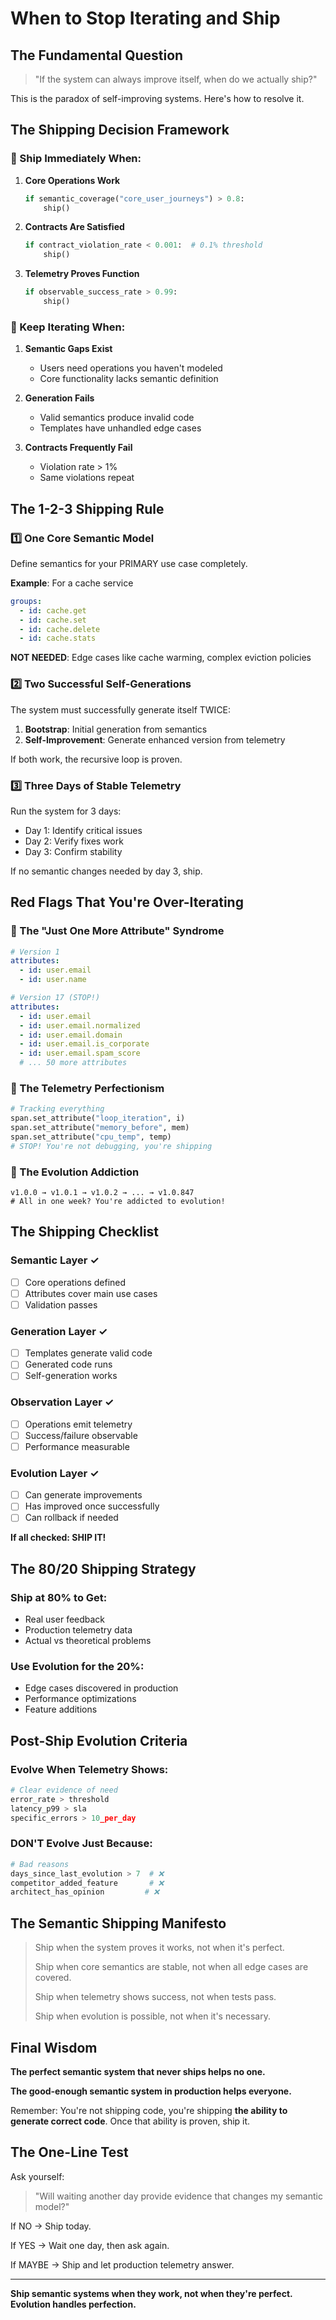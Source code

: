 # When to Stop Iterating and Ship

## The Fundamental Question

> "If the system can always improve itself, when do we actually ship?"

This is the paradox of self-improving systems. Here's how to resolve it.

## The Shipping Decision Framework

### 🚀 Ship Immediately When:

1. **Core Operations Work**
   ```python
   if semantic_coverage("core_user_journeys") > 0.8:
       ship()
   ```

2. **Contracts Are Satisfied**
   ```python
   if contract_violation_rate < 0.001:  # 0.1% threshold
       ship()
   ```

3. **Telemetry Proves Function**
   ```python
   if observable_success_rate > 0.99:
       ship()
   ```

### 🔄 Keep Iterating When:

1. **Semantic Gaps Exist**
   - Users need operations you haven't modeled
   - Core functionality lacks semantic definition

2. **Generation Fails**
   - Valid semantics produce invalid code
   - Templates have unhandled edge cases

3. **Contracts Frequently Fail**
   - Violation rate > 1%
   - Same violations repeat

## The 1-2-3 Shipping Rule

### 1️⃣ One Core Semantic Model
Define semantics for your PRIMARY use case completely.

**Example**: For a cache service
```yaml
groups:
  - id: cache.get
  - id: cache.set
  - id: cache.delete
  - id: cache.stats
```

**NOT NEEDED**: Edge cases like cache warming, complex eviction policies

### 2️⃣ Two Successful Self-Generations
The system must successfully generate itself TWICE:
1. **Bootstrap**: Initial generation from semantics
2. **Self-Improvement**: Generate enhanced version from telemetry

If both work, the recursive loop is proven.

### 3️⃣ Three Days of Stable Telemetry
Run the system for 3 days:
- Day 1: Identify critical issues
- Day 2: Verify fixes work
- Day 3: Confirm stability

If no semantic changes needed by day 3, ship.

## Red Flags That You're Over-Iterating

### 🚩 The "Just One More Attribute" Syndrome
```yaml
# Version 1
attributes:
  - id: user.email
  - id: user.name

# Version 17 (STOP!)
attributes:
  - id: user.email
  - id: user.email.normalized
  - id: user.email.domain
  - id: user.email.is_corporate
  - id: user.email.spam_score
  # ... 50 more attributes
```

### 🚩 The Telemetry Perfectionism
```python
# Tracking everything
span.set_attribute("loop_iteration", i)
span.set_attribute("memory_before", mem)
span.set_attribute("cpu_temp", temp)
# STOP! You're not debugging, you're shipping
```

### 🚩 The Evolution Addiction
```
v1.0.0 → v1.0.1 → v1.0.2 → ... → v1.0.847
# All in one week? You're addicted to evolution!
```

## The Shipping Checklist

### Semantic Layer ✓
- [ ] Core operations defined
- [ ] Attributes cover main use cases
- [ ] Validation passes

### Generation Layer ✓
- [ ] Templates generate valid code
- [ ] Generated code runs
- [ ] Self-generation works

### Observation Layer ✓
- [ ] Operations emit telemetry
- [ ] Success/failure observable
- [ ] Performance measurable

### Evolution Layer ✓
- [ ] Can generate improvements
- [ ] Has improved once successfully
- [ ] Can rollback if needed

**If all checked: SHIP IT!**

## The 80/20 Shipping Strategy

### Ship at 80% to Get:
- Real user feedback
- Production telemetry data
- Actual vs theoretical problems

### Use Evolution for the 20%:
- Edge cases discovered in production
- Performance optimizations
- Feature additions

## Post-Ship Evolution Criteria

### Evolve When Telemetry Shows:
```python
# Clear evidence of need
error_rate > threshold
latency_p99 > sla
specific_errors > 10_per_day
```

### DON'T Evolve Just Because:
```python
# Bad reasons
days_since_last_evolution > 7  # ❌
competitor_added_feature       # ❌  
architect_has_opinion         # ❌
```

## The Semantic Shipping Manifesto

> Ship when the system proves it works, not when it's perfect.
> 
> Ship when core semantics are stable, not when all edge cases are covered.
> 
> Ship when telemetry shows success, not when tests pass.
> 
> Ship when evolution is possible, not when it's necessary.

## Final Wisdom

**The perfect semantic system that never ships helps no one.**

**The good-enough semantic system in production helps everyone.**

Remember: You're not shipping code, you're shipping **the ability to generate correct code**. Once that ability is proven, ship it.

## The One-Line Test

Ask yourself:

> "Will waiting another day provide evidence that changes my semantic model?"

If NO → Ship today.

If YES → Wait one day, then ask again.

If MAYBE → Ship and let production telemetry answer.

---

**Ship semantic systems when they work, not when they're perfect. Evolution handles perfection.**
